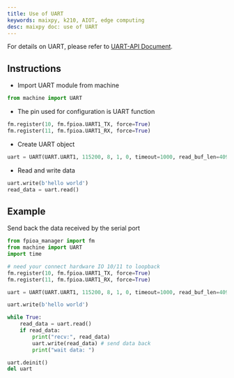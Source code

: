 ```yaml
---
title: Use of UART
keywords: maixpy, k210, AIOT, edge computing
desc: maixpy ​​doc: use of UART
---
```



For details on UART, please refer to [UART-API Document](../../api_reference/machine/uart.md).

## Instructions

* Import UART module from machine

```python
from machine import UART
```

* The pin used for configuration is UART function

```python
fm.register(10, fm.fpioa.UART1_TX, force=True)
fm.register(11, fm.fpioa.UART1_RX, force=True)
```

* Create UART object

```python
uart = UART(UART.UART1, 115200, 8, 1, 0, timeout=1000, read_buf_len=4096)
```

* Read and write data

```python
uart.write(b'hello world')
read_data = uart.read()
```

## Example

Send back the data received by the serial port

```python
from fpioa_manager import fm
from machine import UART
import time

# need your connect hardware IO 10/11 to loopback
fm.register(10, fm.fpioa.UART1_TX, force=True)
fm.register(11, fm.fpioa.UART1_RX, force=True)

uart = UART(UART.UART1, 115200, 8, 1, 0, timeout=1000, read_buf_len=4096)

uart.write(b'hello world')

while True:
    read_data = uart.read()
    if read_data:
        print("recv:", read_data)
        uart.write(read_data) # send data back
        print("wait data: ")

uart.deinit()
del uart
```
